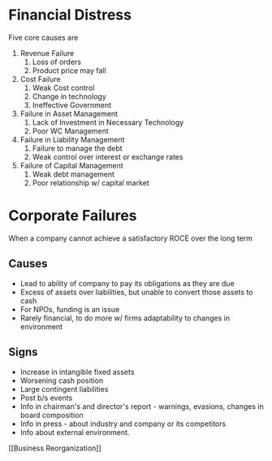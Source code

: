 # Financial Distress
Five core causes are
1. Revenue Failure
	1. Loss of orders
	2. Product price may fall
2. Cost Failure
	1. Weak Cost control
	2. Change in technology
	3. Ineffective Government
3. Failure in Asset Management
	1. Lack of Investment in Necessary Technology
	2. Poor WC Management
4. Failure in Liability Management
	1. Failure to manage the debt
	2. Weak control over interest or exchange rates
5. Failure of Capital Management
	1. Weak debt management
	2. Poor relationship w/ capital market

# Corporate Failures
When a company cannot achieve a satisfactory ROCE over the long term
## Causes
- Lead to ability of company to pay its obligations as they are due
- Excess of assets over liabilities, but unable to convert those assets to cash
- For NPOs, funding is an issue
- Rarely financial, to do more w/ firms adaptability to changes in environment
## Signs
- Increase in intangible fixed assets
- Worsening cash position
- Large contingent liabilities
- Post b/s events
- Info in chairman's and director's report - warnings, evasions, changes in board composition
- Info in press - about industry and company or its competitors
- Info about external environment.


[[Business Reorganization]]